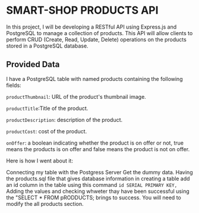 # SMART-SHOP PRODUCTS API
In this project, I will be developing a RESTful API using Express.js and PostgreSQL to manage a collection of products. This API will allow clients to perform CRUD (Create, Read, Update, Delete) operations on the products stored in a PostgreSQL database. 


## Provided Data
I have a PostgreSQL table with named products containing the following fields:

```productThumbnail```: URL of the product's thumbnail image.

```productTitle```:Title of the product.

```productDescription```: description of the product.

```productCost```: cost of the product.

```onOffer```: a boolean indicating whether the product is on offer or not, true means the products is on offer and false means the product is not on offer.

Here is how I went about it:

Connecting my table with the Postgress Server
Get the dummy data. Having the products.sql file that gives database information in creating a table add an id column in the table using this command ```id SERIAL PRIMARY KEY,```
Adding the values and checking whweter thay have been successful using the "SELECT * FROM pRODDUCTS; brings to success.
You will need to modify the all products section.